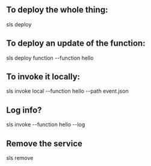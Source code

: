 ## To deploy the whole thing: 
sls deploy

## To deploy an update of the function:
sls deploy function --function hello

## To invoke it locally:
sls invoke local --function hello --path event.json

## Log info? 
sls invoke --function hello --log

## Remove the service
sls remove


